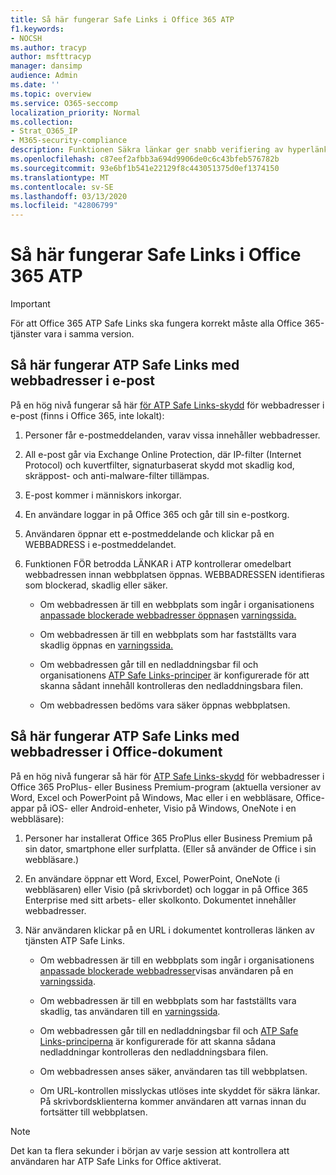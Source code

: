 ```yaml
---
title: Så här fungerar Safe Links i Office 365 ATP
f1.keywords:
- NOCSH
ms.author: tracyp
author: msfttracyp
manager: dansimp
audience: Admin
ms.date: ''
ms.topic: overview
ms.service: O365-seccomp
localization_priority: Normal
ms.collection:
- Strat_O365_IP
- M365-security-compliance
description: Funktionen Säkra länkar ger snabb verifiering av hyperlänkar i Office-dokument och i e-postmeddelanden. Läs den här artikeln om du vill veta hur ATP Safe Links fungerar.
ms.openlocfilehash: c87eef2afbb3a694d9906de0c6c43bfeb576782b
ms.sourcegitcommit: 93e6bf1b541e22129f8c443051375d0ef1374150
ms.translationtype: MT
ms.contentlocale: sv-SE
ms.lasthandoff: 03/13/2020
ms.locfileid: "42806799"
---
```

# <a name="how-office-365-atp-safe-links-works"></a>Så här fungerar Safe Links i Office 365 ATP
> [!IMPORTANT] 
> För att Office 365 ATP Safe Links ska fungera korrekt måste alla Office 365-tjänster vara i samma version.
         
## <a name="how-atp-safe-links-works-with-urls-in-email"></a>Så här fungerar ATP Safe Links med webbadresser i e-post

På en hög nivå fungerar så här [för ATP Safe Links-skydd](atp-safe-links.md) för webbadresser i e-post (finns i Office 365, inte lokalt):
  
1. Personer får e-postmeddelanden, varav vissa innehåller webbadresser.
    
2. All e-post går via Exchange Online Protection, där IP-filter (Internet Protocol) och kuvertfilter, signaturbaserat skydd mot skadlig kod, skräppost- och anti-malware-filter tillämpas. 
    
3. E-post kommer i människors inkorgar.
    
4. En användare loggar in på Office 365 och går till sin e-postkorg.
    
5. Användaren öppnar ett e-postmeddelande och klickar på en WEBBADRESS i e-postmeddelandet.
    
6. Funktionen FÖR betrodda LÄNKAR i ATP kontrollerar omedelbart webbadressen innan webbplatsen öppnas. WEBBADRESSEN identifieras som blockerad, skadlig eller säker.
        
   - Om webbadressen är till en webbplats som ingår i organisationens [anpassade blockerade webbadresser öppnas](set-up-a-custom-blocked-urls-list-wtih-atp.md)en [varningssida.](atp-safe-links-warning-pages.md) 
    
   - Om webbadressen är till en webbplats som har fastställts vara skadlig öppnas en [varningssida.](atp-safe-links-warning-pages.md) 
    
   - Om webbadressen går till en nedladdningsbar fil och organisationens [ATP Safe Links-principer](set-up-atp-safe-links-policies.md) är konfigurerade för att skanna sådant innehåll kontrolleras den nedladdningsbara filen. 
    
   - Om webbadressen bedöms vara säker öppnas webbplatsen.
    
## <a name="how-atp-safe-links-works-with-urls-in-office-documents"></a>Så här fungerar ATP Safe Links med webbadresser i Office-dokument 

På en hög nivå fungerar så här för [ATP Safe Links-skydd](atp-safe-links.md) för webbadresser i Office 365 ProPlus- eller Business Premium-program (aktuella versioner av Word, Excel och PowerPoint på Windows, Mac eller i en webbläsare, Office-appar på iOS- eller Android-enheter, Visio på Windows, OneNote i en webbläsare):
  
1. Personer har installerat Office 365 ProPlus eller Business Premium på sin dator, smartphone eller surfplatta. (Eller så använder de Office i sin webbläsare.)
    
2. En användare öppnar ett Word, Excel, PowerPoint, OneNote (i webbläsaren) eller Visio (på skrivbordet) och loggar in på Office 365 Enterprise med sitt arbets- eller skolkonto. Dokumentet innehåller webbadresser.
    
3. När användaren klickar på en URL i dokumentet kontrolleras länken av tjänsten ATP Safe Links.
    
   - Om webbadressen är till en webbplats som ingår i organisationens [anpassade blockerade webbadresser](set-up-a-custom-blocked-urls-list-wtih-atp.md)visas användaren på en [varningssida](atp-safe-links-warning-pages.md).
    
   - Om webbadressen är till en webbplats som har fastställts vara skadlig, tas användaren till en [varningssida](atp-safe-links-warning-pages.md).
    
   - Om webbadressen går till en nedladdningsbar fil och [ATP Safe Links-principerna](set-up-atp-safe-links-policies.md) är konfigurerade för att skanna sådana nedladdningar kontrolleras den nedladdningsbara filen. 
    
   - Om webbadressen anses säker, användaren tas till webbplatsen.
      
   - Om URL-kontrollen misslyckas utlöses inte skyddet för säkra länkar. På skrivbordsklienterna kommer användaren att varnas innan du fortsätter till webbplatsen.
      
> [!NOTE]
> Det kan ta flera sekunder i början av varje session att kontrollera att användaren har ATP Safe Links for Office aktiverat. 
      

